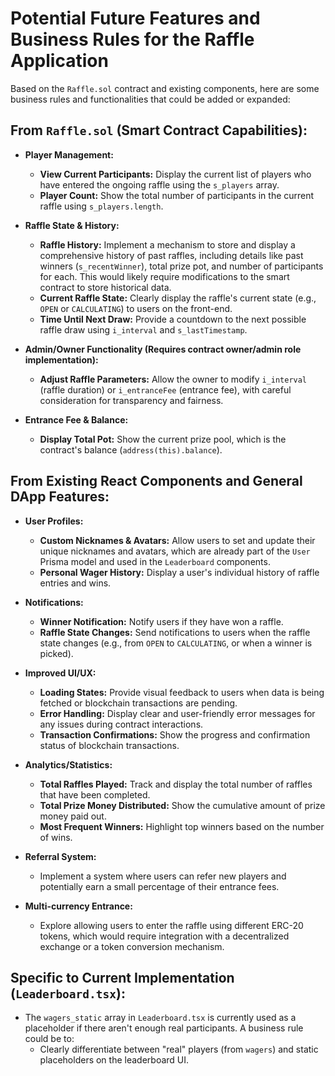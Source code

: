 # Potential Future Features and Business Rules for the Raffle Application

Based on the `Raffle.sol` contract and existing components, here are some business rules and functionalities that could be added or expanded:

## From `Raffle.sol` (Smart Contract Capabilities):

*   **Player Management:**
    *   **View Current Participants:** Display the current list of players who have entered the ongoing raffle using the `s_players` array.
    *   **Player Count:** Show the total number of participants in the current raffle using `s_players.length`.

*   **Raffle State & History:**
    *   **Raffle History:** Implement a mechanism to store and display a comprehensive history of past raffles, including details like past winners (`s_recentWinner`), total prize pot, and number of participants for each. This would likely require modifications to the smart contract to store historical data.
    *   **Current Raffle State:** Clearly display the raffle's current state (e.g., `OPEN` or `CALCULATING`) to users on the front-end.
    *   **Time Until Next Draw:** Provide a countdown to the next possible raffle draw using `i_interval` and `s_lastTimestamp`.

*   **Admin/Owner Functionality (Requires contract owner/admin role implementation):**
    *   **Adjust Raffle Parameters:** Allow the owner to modify `i_interval` (raffle duration) or `i_entranceFee` (entrance fee), with careful consideration for transparency and fairness.

*   **Entrance Fee & Balance:**
    *   **Display Total Pot:** Show the current prize pool, which is the contract's balance (`address(this).balance`).

## From Existing React Components and General DApp Features:

*   **User Profiles:**
    *   **Custom Nicknames & Avatars:** Allow users to set and update their unique nicknames and avatars, which are already part of the `User` Prisma model and used in the `Leaderboard` components.
    *   **Personal Wager History:** Display a user's individual history of raffle entries and wins.

*   **Notifications:**
    *   **Winner Notification:** Notify users if they have won a raffle.
    *   **Raffle State Changes:** Send notifications to users when the raffle state changes (e.g., from `OPEN` to `CALCULATING`, or when a winner is picked).

*   **Improved UI/UX:**
    *   **Loading States:** Provide visual feedback to users when data is being fetched or blockchain transactions are pending.
    *   **Error Handling:** Display clear and user-friendly error messages for any issues during contract interactions.
    *   **Transaction Confirmations:** Show the progress and confirmation status of blockchain transactions.

*   **Analytics/Statistics:**
    *   **Total Raffles Played:** Track and display the total number of raffles that have been completed.
    *   **Total Prize Money Distributed:** Show the cumulative amount of prize money paid out.
    *   **Most Frequent Winners:** Highlight top winners based on the number of wins.

*   **Referral System:**
    *   Implement a system where users can refer new players and potentially earn a small percentage of their entrance fees.

*   **Multi-currency Entrance:**
    *   Explore allowing users to enter the raffle using different ERC-20 tokens, which would require integration with a decentralized exchange or a token conversion mechanism.

## Specific to Current Implementation (`Leaderboard.tsx`):

*   The `wagers_static` array in `Leaderboard.tsx` is currently used as a placeholder if there aren't enough real participants. A business rule could be to:
    *   Clearly differentiate between "real" players (from `wagers`) and static placeholders on the leaderboard UI. 